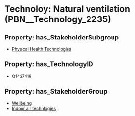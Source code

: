 # Technoloy: __Natural ventilation__ (PBN__Technology_2235)

## Property: has_StakeholderSubgroup

* [Physical Health Technologies](PBN__TechSubgroup_59)

## Property: has_TechnologyID

* [Q1427418](Q1427418)

## Property: has_StakeholderGroup

* [Wellbeing](PBN__TechGroup_2)
* [Indoor air technlogies](PBN__TechGroup_18)

